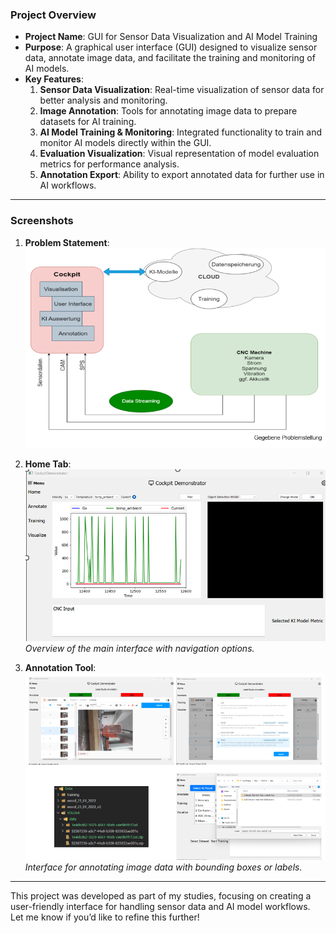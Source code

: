 ### **Project Overview**
- **Project Name**: GUI for Sensor Data Visualization and AI Model Training  
- **Purpose**: A graphical user interface (GUI) designed to visualize sensor data, annotate image data, and facilitate the training and monitoring of AI models.  
- **Key Features**:  
  1. **Sensor Data Visualization**: Real-time visualization of sensor data for better analysis and monitoring.  
  2. **Image Annotation**: Tools for annotating image data to prepare datasets for AI training.  
  3. **AI Model Training & Monitoring**: Integrated functionality to train and monitor AI models directly within the GUI.  
  4. **Evaluation Visualization**: Visual representation of model evaluation metrics for performance analysis.  
  5. **Annotation Export**: Ability to export annotated data for further use in AI workflows.  

---

### **Screenshots**  
1. **Problem Statement**:
![Home Tab](/Screenshots/ps.png)

2. **Home Tab**:  
   ![Home Tab](/Screenshots/home.png)  
   *Overview of the main interface with navigation options.*  

3. **Annotation Tool**:  
   ![Annotation Tool](/Screenshots/annotation.png)  
   *Interface for annotating image data with bounding boxes or labels.*  

---

This project was developed as part of my studies, focusing on creating a user-friendly interface for handling sensor data and AI model workflows. Let me know if you’d like to refine this further!